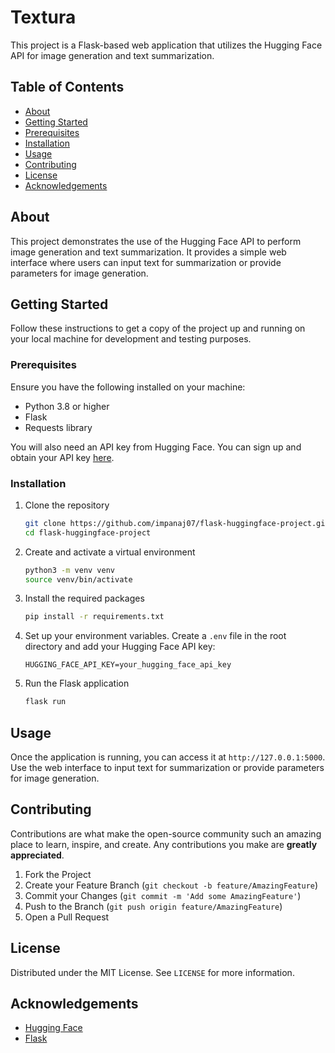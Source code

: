 # Textura
This project is a Flask-based web application that utilizes the Hugging Face API for image generation and text summarization.

## Table of Contents

- [About](#about)
- [Getting Started](#getting-started)
- [Prerequisites](#prerequisites)
- [Installation](#installation)
- [Usage](#usage)
- [Contributing](#contributing)
- [License](#license)
- [Acknowledgements](#acknowledgements)

## About

This project demonstrates the use of the Hugging Face API to perform image generation and text summarization. It provides a simple web interface where users can input text for summarization or provide parameters for image generation.

## Getting Started

Follow these instructions to get a copy of the project up and running on your local machine for development and testing purposes.

### Prerequisites

Ensure you have the following installed on your machine:

- Python 3.8 or higher
- Flask
- Requests library

You will also need an API key from Hugging Face. You can sign up and obtain your API key [here](https://huggingface.co/join).

### Installation

1. Clone the repository
   ```sh
   git clone https://github.com/impanaj07/flask-huggingface-project.git
   cd flask-huggingface-project
   ```

2. Create and activate a virtual environment
   ```sh
   python3 -m venv venv
   source venv/bin/activate
   ```

3. Install the required packages
   ```sh
   pip install -r requirements.txt
   ```

4. Set up your environment variables. Create a `.env` file in the root directory and add your Hugging Face API key:
   ```env
   HUGGING_FACE_API_KEY=your_hugging_face_api_key
   ```

5. Run the Flask application
   ```sh
   flask run
   ```

## Usage

Once the application is running, you can access it at `http://127.0.0.1:5000`. Use the web interface to input text for summarization or provide parameters for image generation.

## Contributing

Contributions are what make the open-source community such an amazing place to learn, inspire, and create. Any contributions you make are **greatly appreciated**.

1. Fork the Project
2. Create your Feature Branch (`git checkout -b feature/AmazingFeature`)
3. Commit your Changes (`git commit -m 'Add some AmazingFeature'`)
4. Push to the Branch (`git push origin feature/AmazingFeature`)
5. Open a Pull Request

## License

Distributed under the MIT License. See `LICENSE` for more information.

## Acknowledgements

- [Hugging Face](https://huggingface.co)
- [Flask](https://flask.palletsprojects.com/)

